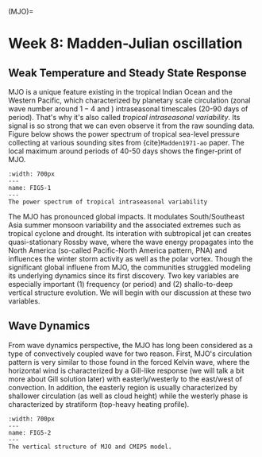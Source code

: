 (MJO)=
# Week 8: Madden-Julian oscillation
## Weak Temperature and Steady State Response 


MJO is a unique feature existing in the tropical Indian Ocean and the Western Pacific, which characterized by planetary scale circulation (zonal wave number around $1-4$ and ) intraseasonal timescales (20-90 days of period). That's why it's also called _tropical intraseasonal variability_. Its signal is so strong that we can even observe it from the raw sounding data. Figure below shows the power spectrum of tropical sea-level pressure collecting at various sounding sites from {cite}`Madden1971-ao` paper. The local maximum around periods of 40-50 days shows the finger-print of MJO. 


```{figure} ../tropical-dynamics-figures/MJO_power_spectrum.png
:width: 700px
---
name: FIG5-1
---
The power spectrum of tropical intraseasonal variability
```

The MJO has pronounced global impacts. It modulates South/Southeast Asia summer monsoon variability and the associated extremes such as tropical cyclone and drought. Its interation with subtropical jet can creates quasi-stationary Rossby wave, where the wave energy propagates into the North America (so-called Pacific-North America pattern, PNA) and influences the winter storm activity as well as the polar vortex. Though the significant global influene from MJO, the communities struggled modeling its underlying dynamics since its first discovery. Two key variables are especially important (1) frequency (or period) and (2) shallo-to-deep vertical structure evolution. We will begin with our discussion at these two variables. 


## Wave Dynamics

From wave dynamics perspective, the MJO has long been considered as a type of convectively coupled wave for two reason. First, MJO's circulation pattern is very similar to those found in the forced Kelvin wave, where the horizontal wind is characterized by a Gill-like response (we will talk a bit more about Gill solution later) with easterly/westerly to the east/west of convection. In addition, the easterly region is usually characterized by shallower circulation (as well as cloud height) while the westerly phase is characterized by stratiform (top-heavy heating profile). 


```{figure} ../tropical-dynamics-figures/MJO_vertical_structure.png
:width: 700px
---
name: FIG5-2
---
The vertical structure of MJO and CMIP5 model. 
```


```{bibliography}
```

